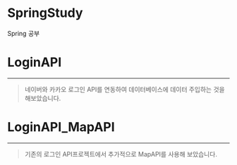 # SpringStudy
Spring 공부

# LoginAPI
--------
> 네이버와 카카오 로그인 API를 연동하여 데이터베이스에 데이터 주입하는 것을 해보았습니다.


# LoginAPI_MapAPI
--------
> 기존의 로그인 API프로젝트에서 추가적으로 MapAPI를 사용해 보았습니다. 